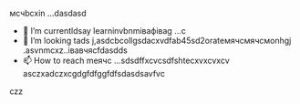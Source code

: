 мсчbcxin ...dasdasd
- 🌱 I’m currentldsay learninvbnmівафіваg ...с
- 💞️ I’m looking tads j,asdcbcollgsdacxvdfab45sd2orateмячсмячсмonhgj .asvnmcxz..івавчясfdasdds
- 📫 How to reach meячс ...sdsdffxcvcsdfshtecxvxcvxcv
asczxadczxcgdgfdfggfdfsdasdsavfvc
<!---asdgfdcvasdasxv
kusniro921/kusniro921 is a ✨ special ✨ repository because its `README.md` (this file) appears on your GitHub profile.
You can click the Preview link to take a look at your changes.
--->
czz
